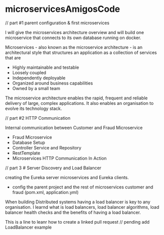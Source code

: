 # microservicesAmigosCode

// part #1  parent configuration & first microservices

I will give the microservices architecture overview and will build one microservice that connects to its own database running on docker.

Microservices - also known as the microservice architecture - is an architectural style that structures an application as a collection of services that are

- Highly maintainable and testable
- Loosely coupled
- Independently deployable
- Organized around business capabilities
- Owned by a small team

The microservice architecture enables the rapid, frequent and reliable delivery of large, complex applications. It also enables an organisation to evolve its technology stack.


// part #2   HTTP Communication 

Internal communication between Customer and Fraud Microservice

- Fraud Microservice
- Database Setup
- Controller Service and Repository
- RestTemplate
- Microservices HTTP Communication In Action

// part 3 # Server Discovery and Load Balancer

creating the Eureka server microservices and Eureka clients. 
- config the parent project and the rest of microservices customer and fraud (pom.xml, application.yml)

When building Distributed systems having a load balancer is key to any organisation. I learnd what is load balancers, load balancer algorithms, load balancer health checks and the benefits of having a load balancer.

This is a line to leanr how to create a linked pull request
// pending add LoadBalancer example